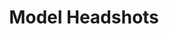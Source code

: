 ---
title: Model Headshots
category: 2024
category_slug: 2024
image: images/model_cover.jpg

full_image: images/model_cover.jpg

info:
    - label: Author
      value: Max Roulstone

    - label: Photographers
      value: Louis De Robert Hautequere, Luca Martin, Pip Gathercole

    - label: Year
      value: 2024

    - label: Creatives
      value: Mezie Agu, Caitlin Smith

description1:
    enable: true
    title: 
    text: <p>Arguably our biggest media post of the year is our model release shots. People are excited to see who is going to be taking the runway come June. With that in mind, as well as driving to be bigger in 2024, the Exec wanted to be super creative this year with these.</p><p>Like the Exec headshots we thought using group photos in combination with the individual shots would give us the opportunity to show a more creative side to the models this year. Allowing them to express their personality and style as well as provide them with more experience being in a photoshoot.</p><p>With that our wonderful creative team set upon creating ideas that we could pull off. After consultation with the photography team we settled on a streetwear style, allowing the models enough freedom to express themselves with their outfits as well as being able to utilise picturesque areas around Durham.</p>

gallery:
    enable: true
    images:
        - images/model-headshots/bts/1.JPG
        - images/model-headshots/bts/2.JPG
        - images/model-headshots/bts/3.JPG
        - images/model-headshots/bts/4.JPG
        - images/model-headshots/bts/5.JPG
        - images/model-headshots/bts/6.JPG
        - images/model-headshots/bts/7.JPG

description2:
    enable: true
    title:
    text: <p>Thanks to the dedicated photography team and after a few challenges with scheduling, including a few amber weather warnings courtesy of Storm Isha, we had completed all shoots over the course of a few weekends.</p><p>Louis then began the process of cutting photos and editing. Having ran the photos past the models and the editing done in record time, the wonderful media team overlayed the photos with graphics to represent movie posters. This feeds into our theme of bringing incredible visuals to JSCFS this year.</p><p>With that the final posts were done. We may be a bit biased but we think they look incredible.</p>

carousel:
    enable: true
    images:
        - images/model-headshots/hush.jpg
        - images/model-headshots/getaway.jpg
        - images/model-headshots/innercircle.jpg
        - images/model-headshots/outoftime.jpg
        - images/model-headshots/outsiders.jpg
        - images/model-headshots/muses.jpg
        - images/model-headshots/theescape.jpg
        - images/model-headshots/sonder.jpg
        - images/model-headshots/runitdown.jpg   
---